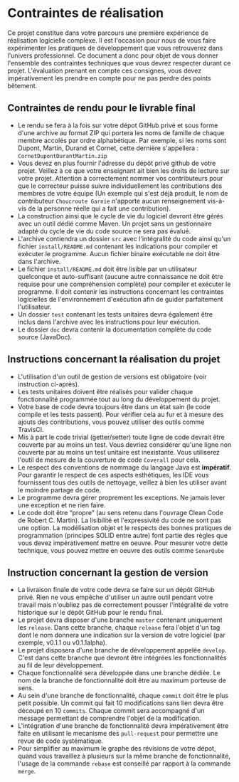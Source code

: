 # Contraintes de réalisation
Ce projet constitue dans votre parcours une première expérience de réalisation logicielle complexe. Il est l'occasion 
pour nous de vous faire expérimenter les pratiques de développement que vous retrouverez dans l'univers professionnel. 
Ce document a donc pour objet de vous donner l'ensemble des contraintes techniques que vous devrez respecter durant ce 
projet. L'évaluation prenant en compte ces consignes, vous devez impérativement les prendre en compte pour ne pas 
perdre des points bêtement.

## Contraintes de rendu pour le livrable final
* Le rendu se fera à la fois sur votre dépot GitHub privé et sous forme d'une archive au format ZIP qui portera les noms de 
famille de chaque membre accolés par ordre alphabétique. Par exemple, si les noms sont Dupont, Martin, Durand et Cornet, 
cette dernière s'appellera : `CornetDupontDurantMartin.zip`
* Vous devez en plus fournir l'adresse du dépôt privé github de votre projet. Veillez à ce que votre enseignant ait bien 
les droits de lecture sur votre projet. Attention à correctement nommer vos contributeurs pour que le correcteur puisse 
suivre individuellement les contributions des membres de votre équipe (Un exemple qui s'est déjà produit, le nom de 
contributeur `Choucroute Garnie` n'apporte aucun renseignement vis-à-vis de la personne réelle qui a fait une contribution).
* La construction ainsi que le cycle de vie du logiciel devront être gérés avec un outil dédié comme Maven. Un projet 
sans un gestionnaire adapté du cycle de vie du code source ne sera pas évalué.
* L'archive contiendra un dossier `src` avec l'intégralité du code ainsi qu'un fichier `install/README.md` contenant 
les indications pour compiler et exécuter le programme. Aucun fichier binaire exécutable ne doit être dans l'archive.
* Le fichier `install/README.md` doit être lisible par un utilisateur quelconque et auto-suffisant (aucune autre 
connaissance ne doit être requise pour une compréhension complète) pour compiler et exécuter le programme. Il doit 
contenir les instructions concernant les contraintes logicielles de l'environnement d'exécution afin de guider 
parfaitement l'utilisateur.
* Un dossier `test` contenant les tests unitaires devra également être inclus dans l'archive avec les instructions pour 
leur exécution.
* Le dossier `doc` devra contenir la documentation complète du code source (JavaDoc).


## Instructions concernant la réalisation du projet
* L'utilisation d'un outil de gestion de versions est obligatoire (voir instruction ci-après).
* Les tests unitaires doivent être réalisés pour valider chaque fonctionnalité programmée tout au long du développement 
du projet.
* Votre base de code devra toujours être dans un état sain (le code compile et les tests passent). Pour 
vérifier cela au fur et à mesure des ajouts des contributions, vous pouvez utiliser des outils comme TravisCI.
* Mis à part le code trivial (getter/setter) toute ligne de code devrait être couverte par au moins un test. 
Vous devriez considérer qu'une ligne non couverte par au moins un test unitaire est inexistante. Vous utiliserez 
l'outil de mesure de la couverture de code `Coverall` pour cela.
* Le respect des conventions de nommage du langage Java est **impératif**. Pour garantir le respect de ces aspects 
esthétiques, les IDE vous fournissent tous des outils de nettoyage, veillez à bien les utiliser avant le moindre partage de code.
* Le programme devra gérer proprement les exceptions. Ne jamais lever une exception et ne rien faire.
* Le code doit être “propre” (au sens retenu dans l'ouvrage Clean Code de Robert C. Martin). La lisibilité et 
l'expressivité du code ne sont pas une option. La modélisation objet et le respects des bonnes pratiques de 
programmation (principes SOLID entre autre) font partie des règles que vous devez impérativement mettre en oeuvre. 
Pour mesurer votre dette technique, vous pouvez mettre en oeuvre des outils comme `SonarQube`


## Instruction concernant la gestion de version
* La livraison finale de votre code devra se faire sur un dépôt GitHub privé. Rien ne vous empêche d'utiliser un 
autre outil pendant votre travail mais n'oubliez pas de correctement pousser l'intégralité de votre historique sur 
le dépôt GitHub pour le rendu final.
* Le projet devra disposer d'une branche `master` contenant uniquement les `release`. Dans cette branche, chaque 
`release` fera l'objet d'un tag dont le nom donnera une indication sur la version de votre logiciel (par exemple, v0.1.1 
ou v0.1.1alpha).
* Le projet disposera d'une branche de développement appelée `develop`. C'est dans cette branche que devront être 
intégrées les fonctionnalités au fil de leur développement.
* Chaque fonctionnalité sera développée dans une branche dédiée. Le nom de la branche de fonctionnalité doit être au 
maximum porteuse de sens.
* Au sein d'une branche de fonctionnalité, chaque `commit` doit être le plus petit possible. Un commit qui fait 
10 modifications sans lien devra être découpé en 10 `commits`. Chaque commit sera accompagné d'un message permettant 
de comprendre l'objet de la modification.
* L'intégration d'une branche de fonctionnalité devra impérativement être faite en utilisant le mecanisme 
des `pull-request` pour permettre une revue de code systématique.
* Pour simplifier au maximum le graphe des révisions de votre dépot, quand vous travaillez à plusieurs sur la même 
branche de fonctionnalité, l'usage de la commande `rebase` est conseillé par rapport à la commande `merge`.
